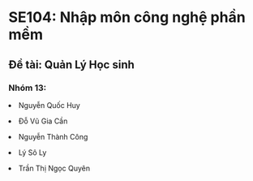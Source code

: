 # SE104: Nhập môn công nghệ phần mềm
## Đề tài: Quản Lý Học sinh
### Nhóm 13:
  <li>Nguyễn Quốc Huy <p>
  <li>Đỗ Vũ Gia Cần <p>
  <li>Nguyễn Thành Công <p>
  <li>Lý Sô Ly <p>
  <li>Trần Thị Ngọc Quyên
